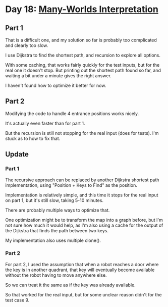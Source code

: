 # Day 18: [Many-Worlds Interpretation](https://adventofcode.com/2019/day/18)

## Part 1

That is a difficult one, and my solution so far is probably too complicated and clearly too slow.

I use Dijkstra to find the shortest path, and recursion to explore all options.

With some caching, that works fairly quickly for the test inputs, but for the real one it doesn't stop. But printing out the shortest path found so far, and waiting a bit under a minute gives the right answer.

I haven't found how to optimize it better for now.

## Part 2

Modifying the code to handle 4 entrance positions works nicely.

It's actually even faster than for part 1.

But the recursion is still not stopping for the real input (does for tests). I'm stuck as to how to fix that.

## Update

### Part 1

The recursive approach can be replaced by another Dijkstra shortest path implementation, using "Position + Keys to Find" as the position.

Implementation is relatively simple, and this time it stops for the real input on part 1, but it's still slow, taking 5-10 minutes.

There are probably multiple ways to optimize that.

One optimization might be to transform the map into a graph before, but I'm not sure how much it would help, as I'm also using a cache for the output of the Dijkstra that finds the path between two keys.

My implementation also uses multiple clone().

### Part 2

For part 2, I used the assumption that when a robot reaches a door where the key is in another quadrant, that key will eventually become available without the robot having to move anywhere else.

So we can treat it the same as if the key was already available.

So that worked for the real input, but for some unclear reason didn't for the test case 9.
